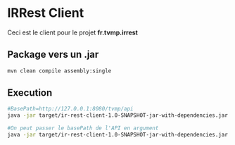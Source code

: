 # IRRest Client

Ceci est le client pour le projet **fr.tvmp.irrest**


## Package vers un .jar
```bash
mvn clean compile assembly:single
```

## Execution
```bash
#BasePath=http://127.0.0.1:8080/tvmp/api
java -jar target/ir-rest-client-1.0-SNAPSHOT-jar-with-dependencies.jar

#On peut passer le basePath de l'API en argument
java -jar target/ir-rest-client-1.0-SNAPSHOT-jar-with-dependencies.jar http://ipv4.ovh:2803/tvmp/api
```